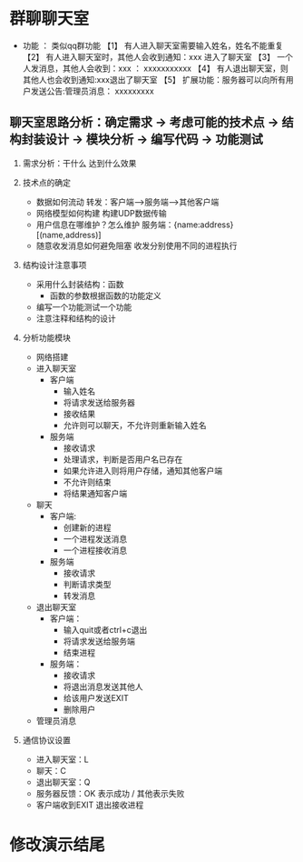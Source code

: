 # 群聊聊天室
* 功能 ： 类似qq群功能
【1】 有人进入聊天室需要输入姓名，姓名不能重复
【2】 有人进入聊天室时，其他人会收到通知：xxx 进入了聊天室
【3】 一个人发消息，其他人会收到：xxx ： xxxxxxxxxxx
【4】 有人退出聊天室，则其他人也会收到通知:xxx退出了聊天室
【5】 扩展功能：服务器可以向所有用户发送公告:管理员消息： xxxxxxxxx

## 聊天室思路分析：确定需求 -> 考虑可能的技术点 -> 结构封装设计 -> 模块分析 -> 编写代码 -> 功能测试

1. 需求分析：干什么 达到什么效果

2. 技术点的确定
    * 数据如何流动
        转发：客户端-->服务端-->其他客户端
    * 网络模型如何构建
        构建UDP数据传输
    * 用户信息在哪维护？怎么维护
        服务端：{name:address}
               [(name,address)]
    * 随意收发消息如何避免阻塞
        收发分别使用不同的进程执行

3. 结构设计注意事项
    * 采用什么封装结构：函数
        * 函数的参数根据函数的功能定义
    * 编写一个功能测试一个功能
    * 注意注释和结构的设计

4. 分析功能模块
    * 网络搭建
    * 进入聊天室
        * 客户端
            * 输入姓名
            * 将请求发送给服务器
            * 接收结果
            * 允许则可以聊天，不允许则重新输入姓名
        * 服务端
            * 接收请求
            * 处理请求，判断是否用户名已存在
            * 如果允许进入则将用户存储，通知其他客户端
            * 不允许则结束
            * 将结果通知客户端
    * 聊天
        * 客户端:
            * 创建新的进程
            * 一个进程发送消息
            * 一个进程接收消息
        * 服务端
            * 接收请求
            * 判断请求类型
            * 转发消息
    * 退出聊天室
        * 客户端：
            * 输入quit或者ctrl+c退出
            * 将请求发送给服务端
            * 结束进程
        * 服务端：
            * 接收请求
            * 将退出消息发送其他人
            * 给该用户发送EXIT
            * 删除用户
    * 管理员消息

5. 通信协议设置
    * 进入聊天室：L
    * 聊天：C
    * 退出聊天室：Q
    * 服务器反馈：OK 表示成功 / 其他表示失败
    * 客户端收到EXIT 退出接收进程
# 修改演示结尾